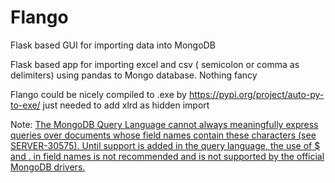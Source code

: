 # Flango
Flask based GUI for importing data into MongoDB

Flask based app for importing excel and csv ( semicolon or comma as delimiters) using pandas to Mongo database.
Nothing fancy

Flango could be nicely compiled to .exe  by https://pypi.org/project/auto-py-to-exe/ just needed to add xlrd as hidden import 

Note: [The MongoDB Query Language cannot always meaningfully express queries over documents whose field names contain these characters (see SERVER-30575). Until support is added in the query language, the use of $ and . in field names is not recommended and is not supported by the official MongoDB drivers.](https://docs.mongodb.com/manual/core/document/)
